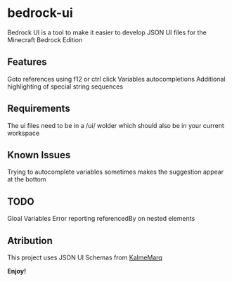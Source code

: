 # bedrock-ui 
Bedrock UI is a tool to make it easier to develop JSON UI files for the Minecraft Bedrock Edition

## Features
Goto references using f12 or ctrl click
Variables autocompletions
Additional highlighting of special string sequences

## Requirements
The ui files need to be in a /ui/ wolder which should also be in your current workspace

## Known Issues
Trying to autocomplete variables sometimes makes the suggestion appear at the bottom

## TODO
Gloal Variables
Error reporting
referencedBy on nested elements

## Atribution
This project uses JSON UI Schemas from [KalmeMarq](https://github.com/KalmeMarq)

**Enjoy!**
